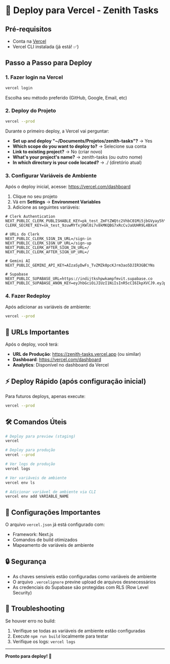 # 🚀 Deploy para Vercel - Zenith Tasks

## Pré-requisitos
- Conta na [Vercel](https://vercel.com)
- Vercel CLI instalada (já está! ✅)

## Passo a Passo para Deploy

### 1. Fazer login na Vercel
```bash
vercel login
```
Escolha seu método preferido (GitHub, Google, Email, etc)

### 2. Deploy do Projeto
```bash
vercel --prod
```

Durante o primeiro deploy, a Vercel vai perguntar:
- **Set up and deploy "~/Documents/Projetos/zenith-tasks"?** → Yes
- **Which scope do you want to deploy to?** → Selecione sua conta
- **Link to existing project?** → No (criar novo)
- **What's your project's name?** → zenith-tasks (ou outro nome)
- **In which directory is your code located?** → ./ (diretório atual)

### 3. Configurar Variáveis de Ambiente

Após o deploy inicial, acesse: https://vercel.com/dashboard

1. Clique no seu projeto
2. Vá em **Settings** → **Environment Variables**
3. Adicione as seguintes variáveis:

```env
# Clerk Authentication
NEXT_PUBLIC_CLERK_PUBLISHABLE_KEY=pk_test_ZmFtZWQtc2VhbC01Mi5jbGVyay5hY2NvdW50cy5kZXYk
CLERK_SECRET_KEY=sk_test_9zuwMYfxjKWl0i7v8kMKQBG7xRcCvJaUUHR9L4BXvX

# URLs do Clerk
NEXT_PUBLIC_CLERK_SIGN_IN_URL=/sign-in
NEXT_PUBLIC_CLERK_SIGN_UP_URL=/sign-up
NEXT_PUBLIC_CLERK_AFTER_SIGN_IN_URL=/
NEXT_PUBLIC_CLERK_AFTER_SIGN_UP_URL=/

# Gemini AI
NEXT_PUBLIC_GEMINI_API_KEY=AIzaSyDwFs_TvZMZk0pcKJrm3ao5DJIR3GBCYNs

# Supabase
NEXT_PUBLIC_SUPABASE_URL=https://indijtkshpwkampfmvit.supabase.co
NEXT_PUBLIC_SUPABASE_ANON_KEY=eyJhbGciOiJIUzI1NiIsInR5cCI6IkpXVCJ9.eyJpc3MiOiJzdXBhYmFzZSIsInJlZiI6ImluZGlqdGtzaHB3a2FtcGZtdml0Iiwicm9sZSI6ImFub24iLCJpYXQiOjE3NTczMDk1NjIsImV4cCI6MjA3Mjg4NTU2Mn0.PW7gbUhUW3n0y0LqRiWzqU5FpBi2pnlVAmYPGGdJQy8
```

### 4. Fazer Redeploy
Após adicionar as variáveis de ambiente:
```bash
vercel --prod
```

## 🔗 URLs Importantes

Após o deploy, você terá:
- **URL de Produção**: https://zenith-tasks.vercel.app (ou similar)
- **Dashboard**: https://vercel.com/dashboard
- **Analytics**: Disponível no dashboard da Vercel

## ⚡ Deploy Rápido (após configuração inicial)

Para futuros deploys, apenas execute:
```bash
vercel --prod
```

## 🛠 Comandos Úteis

```bash
# Deploy para preview (staging)
vercel

# Deploy para produção
vercel --prod

# Ver logs de produção
vercel logs

# Ver variáveis de ambiente
vercel env ls

# Adicionar variável de ambiente via CLI
vercel env add VARIABLE_NAME
```

## 📱 Configurações Importantes

O arquivo `vercel.json` já está configurado com:
- Framework: Next.js
- Comandos de build otimizados
- Mapeamento de variáveis de ambiente

## 🔒 Segurança

- As chaves sensíveis estão configuradas como variáveis de ambiente
- O arquivo `.vercelignore` previne upload de arquivos desnecessários
- As credenciais do Supabase são protegidas com RLS (Row Level Security)

## 🚨 Troubleshooting

Se houver erro no build:
1. Verifique se todas as variáveis de ambiente estão configuradas
2. Execute `npm run build` localmente para testar
3. Verifique os logs: `vercel logs`

---

**Pronto para deploy! 🎉**